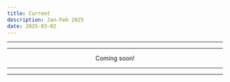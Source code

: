 ```yaml
---
title: Current
description: Jan-Feb 2025
date: 2025-03-02
---
```


---
---

<div align="center">Coming soon!</div>

---
---
